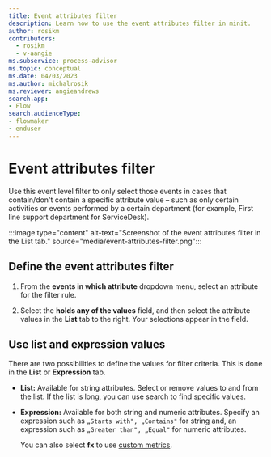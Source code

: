```yaml
---
title: Event attributes filter
description: Learn how to use the event attributes filter in minit.
author: rosikm
contributors:
  - rosikm
  - v-aangie
ms.subservice: process-advisor
ms.topic: conceptual
ms.date: 04/03/2023
ms.author: michalrosik
ms.reviewer: angieandrews
search.app:
- Flow
search.audienceType:
- flowmaker
- enduser
---
```


# Event attributes filter

Use this event level filter to only select those events in cases that contain/don't contain a specific attribute value – such as only certain activities or events performed by a certain department (for example, First line support department for ServiceDesk).

:::image type="content" alt-text="Screenshot of the event attributes filter in the List tab." source="media/event-attributes-filter.png":::

## Define the event attributes filter

1. From the **events in which attribute** dropdown menu, select an attribute for the filter rule.

1. Select the **holds any of the values** field, and then select the attribute values in the **List** tab to the right. Your selections appear in the field.


## Use list and expression values

There are two possibilities to define the values for filter criteria. This is done in the **List** or **Expression** tab.

- **List:** Available for string attributes. Select or remove values to and from the list. If the list is long, you can use search to find specific values.

- **Expression:** Available for both string and numeric attributes. Specify an expression such as `„Starts with", „Contains"` for string and, an expression such as `„Greater than", „Equal"` for numeric attributes.

    You can also select **fx** to use [custom metrics](custom-metrics.md).

